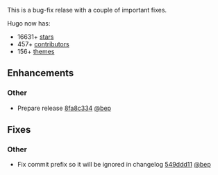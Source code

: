 

This is a bug-fix relase with a couple of important fixes.


Hugo now has:

* 16631+ [stars](https://github.com/spf13/hugo/stargazers)
* 457+ [contributors](https://github.com/spf13/hugo/graphs/contributors)
* 156+ [themes](http://themes.gohugo.io/)

## Enhancements

### Other

* Prepare release [8fa8c334](https://github.com/spf13/hugo/commit/8fa8c33459c606ab5fb8e3792e9ffd74e4096c8f) [@bep](https://github.com/bep) 

## Fixes

### Other

* Fix commit prefix so it will be ignored in changelog [549ddd11](https://github.com/spf13/hugo/commit/549ddd11933696ca81207add1b045e74b3ab6ded) [@bep](https://github.com/bep) 





